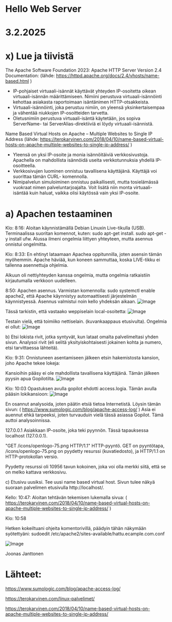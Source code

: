 Hello Web Server
===
3.2.2025
===
x) Lue ja tiivistä
===
The Apache Software Foundation 2023: Apache HTTP Server Version 2.4 Documentation: (lähde: https://httpd.apache.org/docs/2.4/vhosts/name-based.html )
- IP-pohjaiset virtuaali-isännät käyttävät yhteyden IP-osoitetta oikean virtuaali-isännän määrittämiseen. Nimiini perustuva virtuaali-isännöinti kehottaa asiakasta raportoimaan
  isäntänimen HTTP-otsakkeista.
- Virtuaali-isännöinti, joka perustuu nimiin, on yleensä yksinkertaisempaa ja vähentää niukkojen IP-osoitteiden tarvetta.
- Oletusnimiin perustuva virtuaali-isäntä käytetään, jos sopiva ServerName- tai ServerAlias-direktiiviä ei löydy virtuaali-isännistä.

Name Based Virtual Hosts on Apache – Multiple Websites to Single IP Address (lähde: https://terokarvinen.com/2018/04/10/name-based-virtual-hosts-on-apache-multiple-websites-to-single-ip-address/ )

- Yleensä on yksi IP-osoite ja monia isännöitäiviä verkkosivustoja. Apachella on mahdollista isännöidä useita verkkotunnuksia yhdellä IP-osoitteella.
- Verkkosivujen luominen onnistuu tavallisena käyttäjänä. Käyttäjä voi suorittaa tämän CURL- komennolla.
- Nimipalvelun simuloiminen onnistuu paikallisesti, mutta tosielämässä vuokraat nimen palveluntarjoajalta. Voit lisätä niin monta virtuaali-isäntää kuin haluat, vaikka olisi käytössä vain yksi IP-osoite.


a) Apachen testaaminen
===
Klo: 8:16: Aloitan käynnistämällä Debian Linuxin Live-tikulla (USB). Terminaalissa suoritan komennot, kuten: sudo apt-get install. sudo apt-get -y install ufw. Alussa ilmeni ongelmia liittyen yhteyteen, mutta asennus onnistui ongelmitta.

Klo: 8:33: En ehtinyt lataamaan Apachea oppitunnilla, joten asensin tämän myöhemmin. Apache häviää, kun koneen sammuttaa, koska LIVE-tikku ei tallenna asennettuja ohjelmia. 

Alkuun oli nettiyhteyden kanssa ongelmia, mutta ongelmia ratkaistiin kirjautumalla verkkoon uudelleen.

8:50: Apachen asennus. 
Varmistan komennolla: sudo systemctl enable apache2, että Apache käynnistyy automaattisesti järjestelmän käynnistyessä. Asennus valmistui noin kello yhdeksän aikaan.
![Image](https://github.com/user-attachments/assets/573e2bcc-c4c4-4e22-9875-e52ad4d4e5fe)

Tässä tarkistin, että vastaako weppiselain local-osoitetta:
![Image](https://github.com/user-attachments/assets/b5ef8fd7-8d44-414a-840e-8dfe46b08ef0)

Testain vielä, että toimiiko nettiselain. (kuvankaappaus etusivulta). Ongelmia ei ollut: 
![Image](https://github.com/user-attachments/assets/81ef0cba-e95a-433e-bc9a-1a901ac4f4be)

b) Etsi lokista rivit, jotka syntyvät, kun lataat omalta palvelimeltasi yhden sivun. Analysoi rivit 
(eli selitä yksityiskohtaisesti jokainen kohta ja numero, etsi tarvittaessa lähteitä).

Klo: 9:31:
Onnistuneen asentamiseen jälkeen etsin hakemistosta kansion, joho Apache tekee lokeja:

Kansioihin pääsy ei ole mahdollista tavallisena käyttäjänä. Tämän jälkeen pyysin apua Gopilotilta.
![Image](https://github.com/user-attachments/assets/761e82ed-7d2b-46fc-a1dd-a23702479b1f)

Klo: 10:03 Opastuksen avulla gopilot ehdotti access.logia. Tämän avulla pääsin lokikansioon: 
![Image](https://github.com/user-attachments/assets/730236ae-3ebe-45dc-88fc-487082db251a)

En osannut analysoida, joten päätin etsiä tietoa Internetistä. Löysin tämän sivun: ( https://www.sumologic.com/blog/apache-access-log/ )
Asia ei auennut ehkä tarpeeksi, joten turvauduin vielä tässä asiassa Gopilot. Tämä auttoi analysoinnissa. 

127.0.0.1	Asiakkaan IP-osoite, joka teki pyynnön. Tässä tapauksessa localhost (127.0.0.1).

"GET /icons/openlogo-75.png HTTP/1.1"	HTTP-pyyntö. GET on pyyntötapa, /icons/openlogo-75.png on pyydetty resurssi (kuvatiedosto), ja HTTP/1.1 on HTTP-protokollan versio.

Pyydetty resurssi oli 10956 tavun kokoinen, joka voi olla merkki siitä, että se on melko kattava verkkosivu.



c) Etusivu uusiksi. Tee uusi name based virtual host. Sivun tulee näkyä suoraan palvelimen etusivulla http://localhost/.

Kello: 10:47: Aloitan tehtävän tekemisen lukemalla sivua: ( https://terokarvinen.com/2018/04/10/name-based-virtual-hosts-on-apache-multiple-websites-to-single-ip-address/ )

Klo: 10:58 

Hetken kokeiltuani ohjeita komentorivillä, päädyin tähän näkymään syötettyäni: sudoedit /etc/apache2/sites-available/hattu.ecample.com.conf

![Image](https://github.com/user-attachments/assets/dd2c8313-78ca-4a07-8686-6726ebb62aad)


























Joonas Janttonen

Lähteet:
===
https://www.sumologic.com/blog/apache-access-log/

https://terokarvinen.com/linux-palvelimet/

https://terokarvinen.com/2018/04/10/name-based-virtual-hosts-on-apache-multiple-websites-to-single-ip-address/ 
